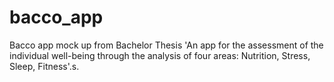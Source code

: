 # bacco_app
Bacco app mock up from Bachelor Thesis 'An app for the assessment of the individual well-being through the analysis of four areas: Nutrition, Stress, Sleep, Fitness'.s.
